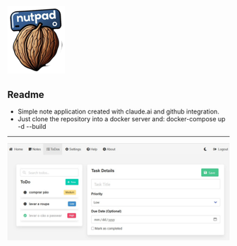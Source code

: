 
![Alt text](logo_small.png?raw=true "print")
----
## Readme

- Simple note application created with claude.ai and github integration.
- Just clone the repository into a docker server and: docker-compose up -d --build
----
![Alt text](screenshot.jpg?raw=true "print")
